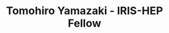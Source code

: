 ---
layout: fellow
pagetype: fellow
permalink: /fellows/TomohiroYamazaki.html
fellow-name: Tomohiro Yamazaki
title: Tomohiro Yamazaki - IRIS-HEP Fellow
active: false
dates:
  start: 2020-07-01
  end: 2020-09-30
photo: /assets/images/team/fellows-2020/Tomohiro-Yamazaki.jpeg
institution: University of California, Berkeley
website:
e-mail: tomohiro.yamazaki@cern.ch
project_title: ACTS integration into the ATLAS reconstruction software
focus-area: ia
project_goal: >
  The track reconstruction is the most time-consuming part of the ATLAS reconstruction
  software, and the HL-LHC upgrade requires significant innovation to perform tracking
  in the high pile-up environment. A Common Tracking Software (ACTS) is an open-source
  project developing an experiment-independent set of track reconstruction tools.
  This project aims to integrate ACTS into the ATLAS reconstruction software and evaluate
  the ACTS (Combined) Kalman Filter tracking performance with the ATLAS ITk detector
  layout.
mentors:
- heather-gray
proposal: /assets/pdf/fellows-2020/Fellow-TomohiroYamazaki-Proposal.pdf
presentations:
- title: Track Seed Finding in ACTS
  date: 2021-03-24
  url: https://indico.cern.ch/event/1004147/contributions/4219890/attachments/2215172/3749974/tomohiro_iris_20210324.pdf
  meeting: 'IRIS-HEP Topical Meeting: HL-LHC R&D topics: Running FastCaloSim on GPU
    + ACTS'
  meetingurl: https://indico.cern.ch/event/1004147/
  focus-area: ia
  project: acts
current_status: >
  <strong>December 2021</strong> - Postdoctoral Research at University of California Berkeley
github-username: toyamaza

linkedin-profile: https://www.linkedin.com/in/tomohiro-yamazaki-173b89200/
---